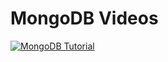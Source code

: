 # MongoDB Videos

[![MongoDB Tutorial](https://i.ytimg.com/vi/OFHD1x0wY0o/0.jpg)](https://youtu.be/OFHD1x0wY0o "MongoDB Tutorial")


